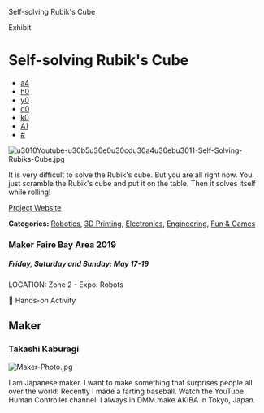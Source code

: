 Self-solving Rubik's Cube

Exhibit

#   Self-solving Rubik's Cube

- [a4](https://www.facebook.com/sharer/sharer.php?u=https://makerfaire.com/maker/entry/69659/&t=Self-solving%20Rubik&%23039;s%20Cube)
- [h0](https://makerfaire.com/maker/entry/69659/#)
- [y0](http://reddit.com/submit?url=https://makerfaire.com/maker/entry/69659/&title=Self-solving%20Rubik&%23039;s%20Cube)
- [d0](https://makerfaire.com/maker/entry/69659/#)
- [k0](https://www.linkedin.com/shareArticle?mini=true&ro=true&trk=EasySocialShareButtons&title=Self-solving%20Rubik&%23039;s%20Cube&url=https://makerfaire.com/maker/entry/69659/)
- [A1](https://makerfaire.com/maker/entry/69659/#)
- [#](https://makerfaire.com/maker/entry/69659/#)

 ![u3010Youtube-u30b5u30e0u30cdu30a4u30ebu3011-Self-Solving-Rubiks-Cube.jpg](../_resources/b564f20f8cf2db4f29835aebe0e36df3.jpg)

It is very difficult to solve the Rubik's cube.
But you are all right now.
You just scramble the Rubik's cube and put it on the table.
Then it solves itself while rolling!

 [Project Website](https://media.dmm-make.com/item/4462/)

**Categories:**  [Robotics](https://makerfaire.com/bay-area-2019/meet-the-makers/?category=Robotics), [3D Printing](https://makerfaire.com/bay-area-2019/meet-the-makers/?category=3D%20Printing), [Electronics](https://makerfaire.com/bay-area-2019/meet-the-makers/?category=Electronics), [Engineering](https://makerfaire.com/bay-area-2019/meet-the-makers/?category=Engineering), [Fun & Games](https://makerfaire.com/bay-area-2019/meet-the-makers/?category=Fun%20%26%20Games)

### Maker Faire Bay Area 2019

##### Friday, Saturday and Sunday: May 17-19

LOCATION: Zone 2 - Expo: Robots

 Hands-on Activity

## Maker

###   Takashi  Kaburagi

 ![Maker-Photo.jpg](../_resources/1b8c981f942f9a400c9b208c0f71a95b.jpg)

I am Japanese maker. I want to make something that surprises people all over the world! Recently I made a farting baseball. Watch the YouTube Human Controller channel. I always in DMM.make AKIBA in Tokyo, Japan.